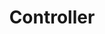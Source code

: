 ---
title: Controller
tags:
icon: controller
svg: '<svg xmlns="http://www.w3.org/2000/svg" width="24" height="24" fill="none" viewBox="0 0 24 24" stroke-width="1.5" stroke-linecap="round" stroke-linejoin="round" stroke="currentColor"><path d="M7.5 11.5v3M6 13h3m3-4.653c2.005 0 3.7-1.888 5.786-1.212 2.264.733 3.82 3.413 3.708 9.492-.022 1.224-.336 2.578-1.546 3.106-2.797 1.221-4.397-2.328-7-2.328h-1.897c-2.605 0-4.213 3.545-6.998 2.328-1.21-.528-1.525-1.882-1.547-3.107-.113-6.078 1.444-8.758 3.708-9.491C8.299 6.459 9.994 8.347 12 8.347Zm0-4.565v4.342M14.874 13h3"/></svg>'
---